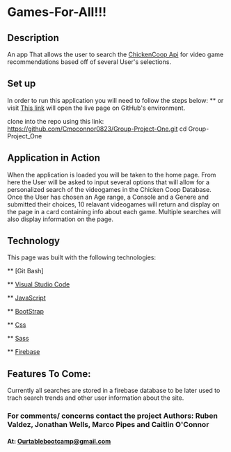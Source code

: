 # Games-For-All!!!

## Description
An app That allows the user to search the [ChickenCoop Api](https://rapidapi.com/valkiki/api/chicken-coop "ChickenCoop's Documentation") for video game recommendations based off of several User's selections.

## Set up
In order to run this application you will need to follow the steps below: ** or visit [This link](https://cmoconnor0823.github.io/Games-For-All/ "https://cmoconnor0823.github.io/Games-For-All/") will open the live page on GitHub's environment.

clone into the repo using this link: https://github.com/Cmoconnor0823/Group-Project-One.git
cd Group-Project_One


## Application in Action
When the application is loaded you will be taken to the home page. From here the User will be asked to input several options that will allow for a personalized search of the videogames in the Chicken Coop Database. Once the User has chosen an Age range, a  Console and a Genere and submitted their choices, 10 relavant videogames will return and display on the page in a card containing info about each game. Multiple searches will also display information on the page.

## Technology
This page was built with the following technologies:

** [Git Bash]

** [Visual Studio Code](https://code.visualstudio.com/)

** [JavaScript](https://developer.mozilla.org/en-US/docs/Web/JavaScript)

** [BootStrap](https://getbootstrap.com/)

** [Css](https://developer.mozilla.org/en-US/docs/Web/CSS#targetText=Cascading%20Style%20Sheets%20(CSS)%20is,speech%2C%20or%20on%20other%20media.)

** [Sass](https://sass-lang.com/)

** [Firebase](https://firebase.google.com/)

## Features To Come:

Currently all searches are stored in a firebase database to be later used to trach search trends and other user information about the site.

### For comments/ concerns contact the project Authors: Ruben Valdez, Jonathan Wells, Marco Pipes and Caitlin O'Connor
#### At: Ourtablebootcamp@gmail.com
